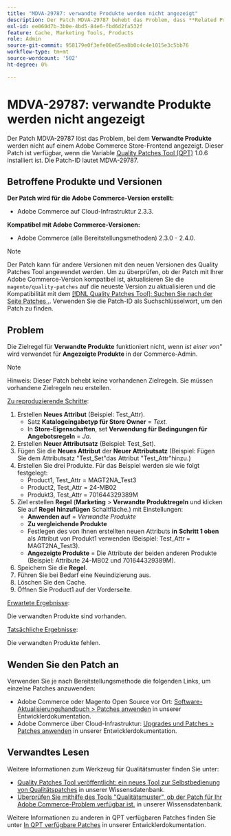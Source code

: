 ```yaml
---
title: "MDVA-29787: verwandte Produkte werden nicht angezeigt"
description: Der Patch MDVA-29787 behebt das Problem, dass **Related Products** nicht auf einem Adobe Commerce Store-Frontend angezeigt wird. Dieser Patch ist verfügbar, wenn das [Quality Patches Tool (QPT)](/help/announcements/adobe-commerce-announcements/magento-quality-patches-released-new-tool-to-self-serve-quality-patches.md) 1.0.6 installiert ist. Die Patch-ID lautet MDVA-29787.
exl-id: ee060d7b-3b0e-4bd5-84e6-fbd6d2fa532f
feature: Cache, Marketing Tools, Products
role: Admin
source-git-commit: 958179e0f3efe08e65ea8b0c4c4e1015e3c5bb76
workflow-type: tm+mt
source-wordcount: '502'
ht-degree: 0%

---
```


# MDVA-29787: verwandte Produkte werden nicht angezeigt

Der Patch MDVA-29787 löst das Problem, bei dem **Verwandte Produkte** werden nicht auf einem Adobe Commerce Store-Frontend angezeigt. Dieser Patch ist verfügbar, wenn die Variable [Quality Patches Tool (QPT)](/help/announcements/adobe-commerce-announcements/magento-quality-patches-released-new-tool-to-self-serve-quality-patches.md) 1.0.6 installiert ist. Die Patch-ID lautet MDVA-29787.

## Betroffene Produkte und Versionen

**Der Patch wird für die Adobe Commerce-Version erstellt:**

* Adobe Commerce auf Cloud-Infrastruktur 2.3.3.

**Kompatibel mit Adobe Commerce-Versionen:**

* Adobe Commerce (alle Bereitstellungsmethoden) 2.3.0 - 2.4.0.

>[!NOTE]
>
>Der Patch kann für andere Versionen mit den neuen Versionen des Quality Patches Tool angewendet werden. Um zu überprüfen, ob der Patch mit Ihrer Adobe Commerce-Version kompatibel ist, aktualisieren Sie die `magento/quality-patches` auf die neueste Version zu aktualisieren und die Kompatibilität mit dem [[!DNL Quality Patches Tool]: Suchen Sie nach der Seite Patches .](https://devdocs.magento.com/quality-patches/tool.html#patch-grid). Verwenden Sie die Patch-ID als Suchschlüsselwort, um den Patch zu finden.

## Problem

Die Zielregel für **Verwandte Produkte** funktioniert nicht, wenn *ist einer von*&quot; wird verwendet für **Angezeigte Produkte** in der Commerce-Admin.

>[!NOTE]
>
>Hinweis: Dieser Patch behebt keine vorhandenen Zielregeln. Sie müssen vorhandene Zielregeln neu erstellen.

<u>Zu reproduzierende Schritte</u>:

1. Erstellen **Neues Attribut** (Beispiel: Test\_Attr).
   * Satz **Katalogeingabetyp für Store Owner** = *Text.*
   * In **Store-Eigenschaften**, set **Verwendung für Bedingungen für Angebotsregeln** = *Ja*.
1. Erstellen **Neuer Attributsatz** (Beispiel: Test\_Set).
1. Fügen Sie die **Neues Attribut** der **Neuer Attributsatz** (Beispiel: Fügen Sie dem Attributsatz &quot;Test\_Set&quot;das Attribut &quot;Test\_Attr&quot;hinzu.)
1. Erstellen Sie drei Produkte. Für das Beispiel werden sie wie folgt festgelegt:
   * Product1, Test\_Attr = MAGT2NA\_Test3
   * Product2, Test\_Attr = 24-MB02
   * Produkt3, Test\_Attr = 701644329389M
1. Ziel erstellen **Regel** (**Marketing**   > **Verwandte Produktregeln** und klicken Sie auf **Regel hinzufügen** Schaltfläche.) mit Einstellungen:
   * **Anwenden auf** = *Verwandte Produkte*
   * **Zu vergleichende Produkte**
   * Festlegen des von Ihnen erstellten neuen Attributs **in** **Schritt 1 oben** als Attribut von Produkt1 verwenden (Beispiel: Test\_Attr = MAGT2NA\_Test3).
   * **Angezeigte Produkte** = Die Attribute der beiden anderen Produkte (Beispiel: Attribute 24-MB02 und 701644329389M).
1. Speichern Sie die **Regel**.
1. Führen Sie bei Bedarf eine Neuindizierung aus.
1. Löschen Sie den Cache.
1. Öffnen Sie Product1 auf der Vorderseite.

<u>Erwartete Ergebnisse</u>:

Die verwandten Produkte sind vorhanden.

<u>Tatsächliche Ergebnisse</u>:

Die verwandten Produkte fehlen.

## Wenden Sie den Patch an

Verwenden Sie je nach Bereitstellungsmethode die folgenden Links, um einzelne Patches anzuwenden:

* Adobe Commerce oder Magento Open Source vor Ort: [Software-Aktualisierungshandbuch > Patches anwenden](https://devdocs.magento.com/guides/v2.4/comp-mgr/patching/mqp.html) in unserer Entwicklerdokumentation.
* Adobe Commerce über Cloud-Infrastruktur: [Upgrades und Patches > Patches anwenden](https://devdocs.magento.com/cloud/project/project-patch.html) in unserer Entwicklerdokumentation.

## Verwandtes Lesen

Weitere Informationen zum Werkzeug für Qualitätsmuster finden Sie unter:

* [Quality Patches Tool veröffentlicht: ein neues Tool zur Selbstbedienung von Qualitätspatches](/help/announcements/adobe-commerce-announcements/magento-quality-patches-released-new-tool-to-self-serve-quality-patches.md) in unserer Wissensdatenbank.
* [Überprüfen Sie mithilfe des Tools &quot;Qualitätsmuster&quot;, ob der Patch für Ihr Adobe Commerce-Problem verfügbar ist.](/help/support-tools/patches-available-in-qpt-tool/check-patch-for-magento-issue-with-magento-quality-patches.md) in unserer Wissensdatenbank.

Weitere Informationen zu anderen in QPT verfügbaren Patches finden Sie unter [In QPT verfügbare Patches](https://devdocs.magento.com/quality-patches/tool.html#patch-grid) in unserer Entwicklerdokumentation.
